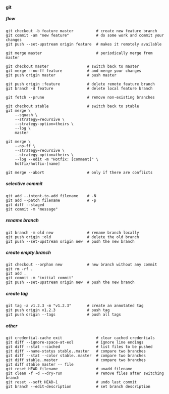 #### git

##### flow

    git checkout -b feature master          # create new feature branch
    git commit -am "new feature"            # do some work and commit your changes
    git push --set-upstream origin feature  # makes it remotely available

    git merge master                        # periodically merge from master

    git checkout master                 # switch back to master
    git merge --no-ff feature           # and merge your changes
    git push origin master              # push master

    git push origin :feature            # delete remote feature branch
    git branch -d feature               # delete local feature branch

    git fetch --prune                   # remove non-existing branches

    git checkout stable                 # switch back to stable
    git merge \
        --squash \
        --strategy=recursive \
        --strategy-option=theirs \
        --log \
        master

    git merge \
        --no-ff \
        --strategy=recursive \
        --strategy-option=theirs \
        --log --edit -m "Hotfix: [comment]" \
        hotfix/hotfix-[name]

    git merge --abort                   # only if there are conflicts

##### selective commit

    git add --intent-to-add filename    # -N
    git add --patch filename            # -p
    git diff --staged
    git commit -m "message"

##### rename branch

    git branch -m old new               # rename branch locally
    git push origin :old                # delete the old branch
    git push --set-upstream origin new  # push the new branch

##### create empty branch

    git checkout --orphan new           # new branch without any commit
    git rm -rf .
    git add .
    git commit -m "initial commit"
    git push --set-upstream origin new  # push the new branch

##### create tag

    git tag -a v1.2.3 -m "v1.2.3"       # create an annotated tag
    git push origin v1.2.3              # push tag
    git push origin --tags              # push all tags

##### other

    git credential-cache exit               # clear cached credentials
    git diff --ignore-space-at-eol          # ignore line endings
    git diff --stat --cached                # list files to be pushed
    git diff --name-status stable..master   # compare two branches
    git diff --stat --color stable..master  # compare two branches
    git diff stable..master                 # compare two branches
    git diff stable master -- file
    git reset HEAD filename                 # unadd filename
    git clean -f -d --dry-run               # remove files after switching branch
    git reset --soft HEAD~1                 # undo last commit
    git branch --edit-description           # set branch description
